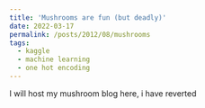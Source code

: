 ```yaml
---
title: 'Mushrooms are fun (but deadly)'
date: 2022-03-17
permalink: /posts/2012/08/mushrooms
tags:
  - kaggle
  - machine learning
  - one hot encoding
---
```


I will host my mushroom blog here, i have reverted